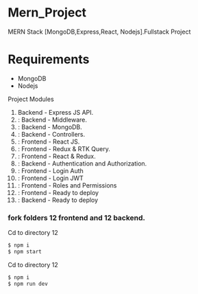 # Mern_Project
MERN Stack [MongoDB,Express,React, Nodejs].Fullstack Project

# Requirements
- MongoDB
- Nodejs

Project Modules

1.  Backend - Express JS API.
2. : Backend - Middleware.
3. : Backend - MongoDB.
4. : Backend - Controllers.
5. : Frontend - React JS.
6. : Frontend - Redux & RTK Query.
7. : Frontend - React & Redux.
8. : Backend - Authentication and Authorization.
9. : Frontend - Login Auth
10. : Frontend - Login JWT
11. : Frontend - Roles and Permissions
12. : Frontend - Ready to deploy
12. : Backend - Ready to deploy

###  fork folders 12 frontend and 12 backend.

Cd to directory 12

```sh
$ npm i
$ npm start
```


Cd to directory 12

```sh
$ npm i
$ npm run dev
```